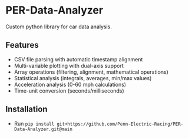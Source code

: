 # PER-Data-Analyzer

Custom python library for car data analysis.

## Features
- CSV file parsing with automatic timestamp alignment
- Multi-variable plotting with dual-axis support
- Array operations (filtering, alignment, mathematical operations)
- Statistical analysis (integrals, averages, min/max values)
- Acceleration analysis (0-60 mph calculations)
- Time-unit conversion (seconds/milliseconds)

## Installation
- Run `pip install git+https://github.com/Penn-Electric-Racing/PER-Data-Analyzer.git@main`
